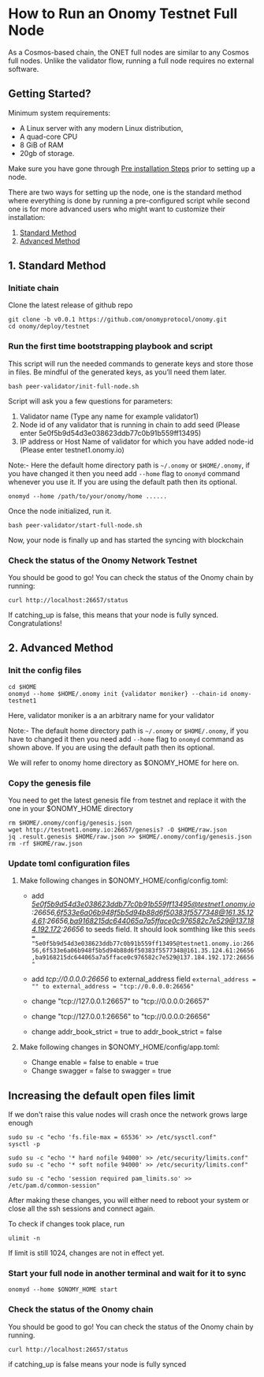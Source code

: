 # How to Run an Onomy Testnet Full Node

As a Cosmos-based chain, the ONET full nodes are similar to any Cosmos full nodes. Unlike the validator flow, running a full node requires no external software. 

## Getting Started?
Minimum system requirements:
- A Linux server with any modern Linux distribution, 
- A quad-core CPU
- 8 GiB of RAM
- 20gb of storage.

Make sure you have gone through [Pre installation Steps](pre-installation.md) prior to setting up a node.

There are two ways for setting up the node, one is the standard method where everything is done by running a pre-configured script while second one is for more advanced users who might want to customize their installation:

1. [Standard Method](#standardMethod)
2. [Advanced Method](#advancedMethod)

## <a name="standardMethod"></a> 1. Standard Method
### Initiate chain

Clone the latest release of github repo
```
git clone -b v0.0.1 https://github.com/onomyprotocol/onomy.git
cd onomy/deploy/testnet
```

### Run the first time bootstrapping playbook and script

This script will run the needed commands to generate keys and store those in files. Be mindful of the generated keys, as you’ll need them later.


```
bash peer-validator/init-full-node.sh
```
Script will ask you a few questions for parameters:
1. Validator name (Type any name for example validator1)
2. Node id of any validator that is running in chain to add seed (Please enter 5e0f5b9d54d3e038623ddb77c0b91b559ff13495)
3. IP address or Host Name of validator for which you have added node-id (Please enter testnet1.onomy.io)

Note:- Here the default home directory path is `~/.onomy` or `$HOME/.onomy`, if you have changed it then you need add `--home` flag to `onomyd` command whenever you use it. If you are using the default path then its optional.

```
onomyd --home /path/to/your/onomy/home ......
```

Once the node initialized, run it. 

```
bash peer-validator/start-full-node.sh
```

Now, your node is finally up and has started the syncing with blockchain

### Check the status of the Onomy Network Testnet

You should be good to go! You can check the status of the Onomy chain by running:
```
curl http://localhost:26657/status
```
If catching_up is false, this means that your node is fully synced. Congratulations!




## <a name="advancedMethod"></a> 2. Advanced Method
### Init the config files

```
cd $HOME
onomyd --home $HOME/.onomy init {validator moniker} --chain-id onomy-testnet1
```
Here, validator moniker is a an arbitrary name for your validator

Note:- The default home directory path is `~/.onomy` or `$HOME/.onomy`, if you have to changed it then you need add `--home` flag to `onomyd` command as shown above. If you are using the default path then its optional.

We will refer to onomy home directory as $ONOMY_HOME for here on.

### Copy the genesis file
You need to get the latest genesis file from testnet and replace it with the one in your $ONOMY_HOME directory
```
rm $HOME/.onomy/config/genesis.json
wget http://testnet1.onomy.io:26657/genesis? -O $HOME/raw.json
jq .result.genesis $HOME/raw.json >> $HOME/.onomy/config/genesis.json
rm -rf $HOME/raw.json
```

### Update toml configuration files

1. Make following changes in $ONOMY_HOME/config/config.toml:

	- add *5e0f5b9d54d3e038623ddb77c0b91b559ff13495@testnet1.onomy.io:26656,6f533e6a06b948f5b5d94b88d6f50383f5577348@161.35.124.61:26656,ba9168215dc644065a7a5fface0c976582c7e529@137.184.192.172:26656* to seeds field. It should look somthing like this
	`seeds = "5e0f5b9d54d3e038623ddb77c0b91b559ff13495@testnet1.onomy.io:26656,6f533e6a06b948f5b5d94b88d6f50383f5577348@161.35.124.61:26656,ba9168215dc644065a7a5fface0c976582c7e529@137.184.192.172:26656"`

	- add *tcp://0.0.0.0:26656* to external_address field
	`external_address = "" to external_address = "tcp://0.0.0.0:26656"`

	- change "tcp://127.0.0.1:26657" to "tcp://0.0.0.0:26657"
	- change "tcp://127.0.0.1:26656" to "tcp://0.0.0.0:26656"
	- change addr_book_strict = true to addr_book_strict = false

2. Make following changes in $ONOMY_HOME/config/app.toml:

	- Change enable = false to enable = true
	- Change swagger = false to swagger = true

## Increasing the default open files limit
If we don't raise this value nodes will crash once the network grows large enough
```
sudo su -c "echo 'fs.file-max = 65536' >> /etc/sysctl.conf"
sysctl -p

sudo su -c "echo '* hard nofile 94000' >> /etc/security/limits.conf"
sudo su -c "echo '* soft nofile 94000' >> /etc/security/limits.conf"

sudo su -c "echo 'session required pam_limits.so' >> /etc/pam.d/common-session"
```
After making these changes, you will either need to reboot your system or close all the ssh sessions and connect again.

To check if changes took place, run 
```
ulimit -n
```
If limit is still 1024, changes are not in effect yet.

### Start your full node in another terminal and wait for it to sync

```
onomyd --home $ONOMY_HOME start
```

### Check the status of the Onomy chain

You should be good to go! You can check the status of the Onomy chain by running.
```
curl http://localhost:26657/status
```
if catching_up is false means your node is fully synced
